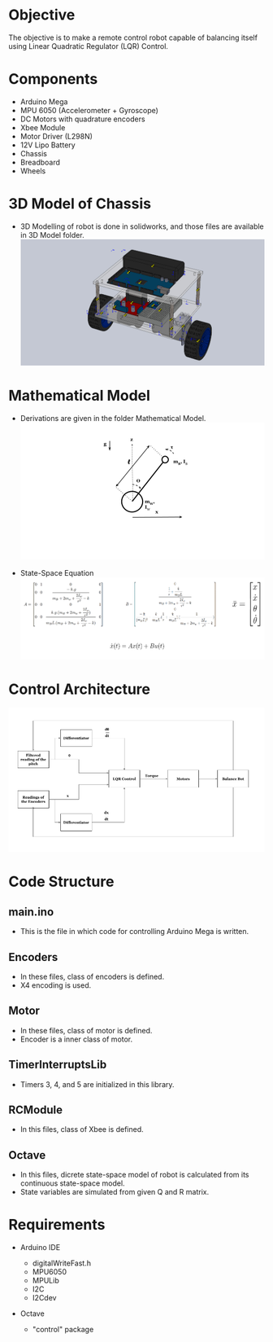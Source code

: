 # Objective

The objective is to make a remote control robot capable of balancing itself using Linear Quadratic Regulator (LQR) Control.

# Components
- Arduino Mega
- MPU 6050 (Accelerometer + Gyroscope)
- DC Motors with quadrature encoders
- Xbee Module 
- Motor Driver (L298N)
- 12V Lipo Battery
- Chassis
- Breadboard
- Wheels

# 3D Model of Chassis
- 3D Modelling of robot is done in solidworks, and those files are available in 3D Model folder.
![](images/BalanceBotModel.JPG)

# Mathematical Model
- Derivations are given in the folder Mathematical Model.
![](images/Model.png)

- State-Space Equation
![](images/StateSpaceEquation.png)

# Control Architecture
![](images/ControlArchitecture.png)

# Code Structure

## main.ino
- This is the file in which code for controlling Arduino Mega is written.

## Encoders
- In these files, class of encoders is defined.  
- X4 encoding is used.

## Motor
- In these files, class of motor is defined.
- Encoder is a inner class of motor.

## TimerInterruptsLib
- Timers 3, 4, and 5 are initialized in this library.

## RCModule
- In this files, class of Xbee is defined.

## Octave
- In this files, dicrete state-space model of robot is calculated from its continuous state-space model.
- State variables are simulated from given Q and R matrix.

# Requirements
- Arduino IDE
  - digitalWriteFast.h
  - MPU6050
  - MPULib
  - I2C
  - I2Cdev
  
- Octave
  - "control" package
